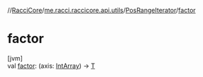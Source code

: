 //[RacciCore](../../../index.md)/[me.racci.raccicore.api.utils](../index.md)/[PosRangeIterator](index.md)/[factor](factor.md)

# factor

[jvm]\
val [factor](factor.md): (axis: [IntArray](https://kotlinlang.org/api/latest/jvm/stdlib/kotlin/-int-array/index.html)) -&gt; [T](index.md)
